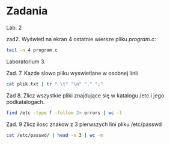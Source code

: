 # Zadania

Lab. 2

zad2. Wyświetl na ekran 4 ostatnie wiersze pliku *program.c*:

```sh
tail -n 4 program.c
```

Laboratorium 3.

Zad. 7. Kazde slowo pliku wyswietlane w osobnej linii

```sh
cat plik.txt | tr " \t" "\n" "." ";"
```

Zad 8. Zlicz wszystkie pliki znajdujące się w katalogu /etc i jego podkatalogach.

```sh
find /etc -type f -follow 2> errors | wc -l
```

Zad. 9 Zlicz ilosc znakow z 3 pierwszych lini pliku /etc/passwd
```sh
cat /etc/passwd/ | head -n 3 | wc -m
```

